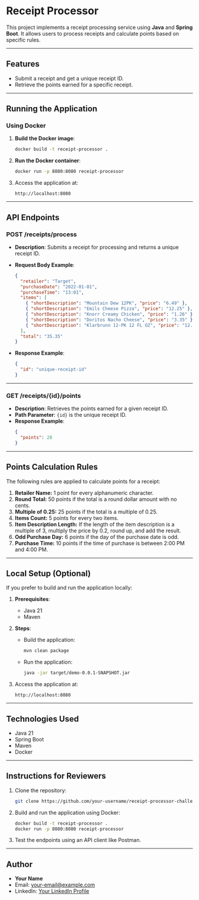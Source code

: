 
# Receipt Processor

This project implements a receipt processing service using **Java** and **Spring Boot**. It allows users to process receipts and calculate points based on specific rules.

---

## Features
- Submit a receipt and get a unique receipt ID.
- Retrieve the points earned for a specific receipt.

---

## Running the Application

### Using Docker
1. **Build the Docker image**:
   ```bash
   docker build -t receipt-processor .
   ```

2. **Run the Docker container**:
   ```bash
   docker run -p 8080:8080 receipt-processor
   ```

3. Access the application at:
   ```
   http://localhost:8080
   ```

---

## API Endpoints

### **POST /receipts/process**
- **Description**: Submits a receipt for processing and returns a unique receipt ID.
- **Request Body Example**:
  ```json
  {
    "retailer": "Target",
    "purchaseDate": "2022-01-01",
    "purchaseTime": "13:01",
    "items": [
      { "shortDescription": "Mountain Dew 12PK", "price": "6.49" },
      { "shortDescription": "Emils Cheese Pizza", "price": "12.25" },
      { "shortDescription": "Knorr Creamy Chicken", "price": "1.26" },
      { "shortDescription": "Doritos Nacho Cheese", "price": "3.35" },
      { "shortDescription": "Klarbrunn 12-PK 12 FL OZ", "price": "12.00" }
    ],
    "total": "35.35"
  }
  ```

- **Response Example**:
  ```json
  {
    "id": "unique-receipt-id"
  }
  ```

---

### **GET /receipts/{id}/points**
- **Description**: Retrieves the points earned for a given receipt ID.
- **Path Parameter**: `{id}` is the unique receipt ID.
- **Response Example**:
  ```json
  {
    "points": 28
  }
  ```

---

## Points Calculation Rules
The following rules are applied to calculate points for a receipt:
1. **Retailer Name:** 1 point for every alphanumeric character.
2. **Round Total:** 50 points if the total is a round dollar amount with no cents.
3. **Multiple of 0.25:** 25 points if the total is a multiple of 0.25.
4. **Items Count:** 5 points for every two items.
5. **Item Description Length:** If the length of the item description is a multiple of 3, multiply the price by 0.2, round up, and add the result.
6. **Odd Purchase Day:** 6 points if the day of the purchase date is odd.
7. **Purchase Time:** 10 points if the time of purchase is between 2:00 PM and 4:00 PM.

---

## Local Setup (Optional)

If you prefer to build and run the application locally:
1. **Prerequisites**:
   - Java 21
   - Maven

2. **Steps**:
   - Build the application:
     ```bash
     mvn clean package
     ```
   - Run the application:
     ```bash
     java -jar target/demo-0.0.1-SNAPSHOT.jar
     ```

3. Access the application at:
   ```
   http://localhost:8080
   ```

---

## Technologies Used
- Java 21
- Spring Boot
- Maven
- Docker

---

## Instructions for Reviewers
1. Clone the repository:
   ```bash
   git clone https://github.com/your-username/receipt-processor-challenge.git
   ```
2. Build and run the application using Docker:
   ```bash
   docker build -t receipt-processor .
   docker run -p 8080:8080 receipt-processor
   ```
3. Test the endpoints using an API client like Postman.

---

## Author
- **Your Name**
- Email: your-email@example.com
- LinkedIn: [Your LinkedIn Profile](https://www.linkedin.com/in/your-linkedin)
